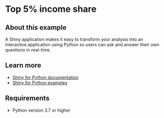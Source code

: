 # Top 5% income share

## About this example

A Shiny application makes it easy to transform your analysis into an interactive application using Python so users can ask and answer their own questions in real-time.


## Learn more

* [Shiny for Python documentation](https://shiny.rstudio.com/py)
* [Shiny for Python examples](https://shinylive.io/py/examples/)

## Requirements

* Python version 3.7 or higher

<!-- NOTE: this file is generated -->

